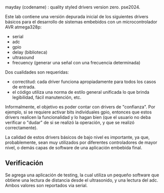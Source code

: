 
mayday (codename) : quality styled drivers version zero. pse2024.

Este lab contiene una versión depurada inicial de los siguientes drivers 
básicos para el desarrollo de sistemas embebidos con un microcontrolador 
AVR atmega328p:

  - serial
  - adc
  - gpio
  - delay (biblioteca)
  - ultrasound
  - frecuency (generar una señal con una frecuencia determinada)

Dos cualidades son requeridas:
- correctitud: cada driver funciona apropiadamente para todos los casos
  de entrada.
- el código utiliza una norma de estilo general unificada lo que brinda
  legibilidad, fácil manutención, etc.

Informalmente, el objetivo es poder contar con drivers de "confianza". 
Por ejemplo, si se requiere activar bits individuales gpio, entonces que
estos drivers realicen la funcionalidad y lo hagan bien (que el usuario 
no deba verificar o "dudar" de si se realizó la operación, y que se realizó
correctamente).

La calidad de estos drivers básicos de bajo nivel es importante, ya que,
probablemente, sean muy utilizados por diferentes controladores de 
mayor nivel, o demás capas de software de una aplicación embebida final.

Verificación
------------

Se agrega una aplicación de testing, la cual utiliza un pequeño software
que obtiene una lectura de distancia desde el ultrasonido, y una lectura
del adc. Ambos valores son reportados via serial.

 
